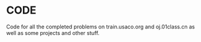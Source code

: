 # CODE
Code for all the completed problems on train.usaco.org and oj.01class.cn as well as some projects and other stuff.
